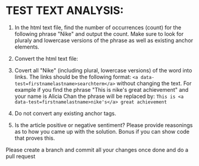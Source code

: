 TEST TEXT ANALYSIS:
==================

1. In the html text file, find the number of occurrences (count) for the following phrase "Nike"
and output the count. Make sure to look for pluraly and lowercase versions of the phrase as well as existing anchor elements.

2. Convert the html text file:

  1. Covert all "Nike" (including plural, lowercase versions) of the word into links. The links should be the following format: `<a data-test=firstnamelastname>searchterm</a>` without changing the text. For example if you find the phrase "This is nike's great achievement" and your name is Alicia Chan the phrase
will be replaced by: `This is <a data-test=firstnamelastname>nike's</a> great achievement`

  2.  Do not convert any existing anchor tags.

3. Is the article positive or negative sentiment? 
Please provide reasonings as to how you came up with the solution.  Bonus if you can show code that proves this.

Please create a branch and commit all your changes once done and do a pull request
